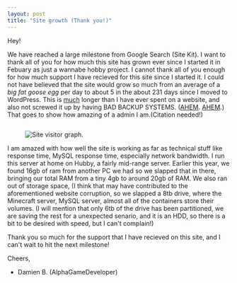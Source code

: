 ```yaml
---
layout: post
title: "Site growth (Thank you!)"
---
```

<!-- wp:paragraph -->
<p>Hey!</p>
<!-- /wp:paragraph -->

<!-- wp:paragraph -->
<p>We have reached a large milestone from Google Search (Site Kit).  I want to thank all of you for how much this site has grown ever since I started it in Febuary as just a wannabe hobby project.  I cannot thank all of you enough for how much support I have recieved for this site since I started it. <!--more-->I could not have believed that the site would grow so much from an average of a <em>big fat goose egg</em> per day to about 5 in the about 231 days since I moved to WordPress.  This is <span style="text-decoration: underline;">much</span> longer than I have ever spent on a website, and also not screwed it up by having BAD BACKUP SYSTEMS. (<a href="https://alphagame.dev/posts/technology/i-screwed-up-big-time/">AHEM</a>. <a href="https://alphagame.dev/posts/technology/okay-i-messed-up-even-more/">AHEM</a>.)  That goes to show how amazing of a admin I am.(Citation needed!)</p>
<!-- /wp:paragraph -->

<!-- wp:group {"layout":{"type":"flex","flexWrap":"nowrap"}} -->
<div class="wp-block-group"><!-- wp:columns -->
<div class="wp-block-columns"><!-- wp:column {"width":"100%"} -->
<div class="wp-block-column" style="flex-basis:100%"><!-- wp:image {"id":209,"sizeSlug":"full","linkDestination":"none"} -->
<figure class="wp-block-image size-full"><img src="https://alphagame.dev/wp-content/uploads/2023/09/image.png" alt="" class="wp-image-209"/></figure>
<!-- /wp:image --></div>
<!-- /wp:column --></div>
<!-- /wp:columns -->

<!-- wp:image {"id":215,"sizeSlug":"full","linkDestination":"none"} -->
<figure class="wp-block-image size-full"><img src="https://alphagame.dev/wp-content/uploads/2023/09/Screenshot-2023-09-29-11.08.12-AM.png" alt="Site visitor graph." class="wp-image-215"/></figure>
<!-- /wp:image --></div>
<!-- /wp:group -->

<!-- wp:paragraph -->
<p>I am amazed with how well the site is working as far as technical stuff like response time, MySQL response time, especially network bandwidth.  I run this server at home on Hubby, a fairly mid-range server.  Earlier this year, we found 16gb of ram from another PC we had so we slapped that in there, bringing our total RAM from a tiny 4gb to around 20gb of RAM.  We also ran out of storage space, (I think that may have contributed to the aforementioned website corruption, so we slapped a 8tb drive, where the Minecraft server, MySQL server, almost all of the containers store their volumes.  (I will mention that only 6tb of the drive has been partitioned, we are saving the rest for a unexpected senario, and it is an HDD, so there is a bit to be desired with speed, but I can't complain!)</p>
<!-- /wp:paragraph -->

<!-- wp:paragraph -->
<p>Thank you so much for the support that I have recieved on this site, and I can't wait to hit the next milestone!</p>
<!-- /wp:paragraph -->

<!-- wp:paragraph -->
<p>Cheers,</p>
<!-- /wp:paragraph -->

<!-- wp:list -->
<ul><!-- wp:list-item -->
<li>Damien B. (AlphaGameDeveloper)</li>
<!-- /wp:list-item --></ul>
<!-- /wp:list -->